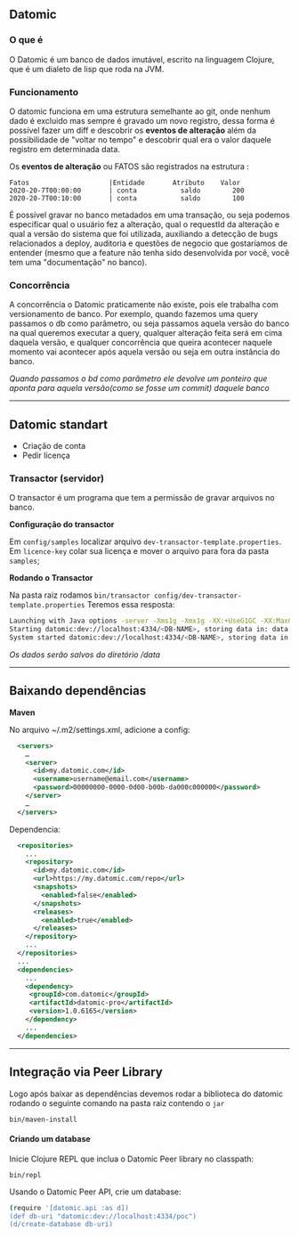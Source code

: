 ## Datomic

### O que é

O Datomic é um banco de dados imutável, escrito na linguagem Clojure, que é um dialeto de lisp que roda na JVM.

### Funcionamento

O datomic funciona em uma estrutura semelhante ao git, onde nenhum dado é excluido mas sempre é gravado um novo registro, dessa forma é possível fazer um diff e descobrir os **eventos de alteração** além da possibilidade de "voltar no tempo" e descobrir qual era o valor daquele registro em determinada data.

Os **eventos de alteração** ou FATOS são registrados na estrutura :

```
Fatos                    |Entidade       Atributo    Valor
2020-20-7T00:00:00       | conta           saldo        200
2020-20-7T00:10:00       | conta           saldo        100
```

É possível gravar no banco metadados em uma transação, ou seja podemos especificar qual o usuário fez a alteração, qual o requestId da alteração e qual a versão do sistema que foi utilizada, auxiliando a detecção de bugs relacionados a deploy, auditoria e questões de negocio que gostaríamos  de entender (mesmo que a feature não tenha sido desenvolvida por você, você tem uma "documentação" no banco).

### Concorrência

A concorrência o Datomic praticamente não existe, pois ele trabalha com versionamento de banco. Por exemplo, quando fazemos uma query passamos o db como parâmetro, ou seja passamos aquela versão do banco na qual queremos executar a query, qualquer alteração feita será em cima daquela versão, e qualquer concorrência  que queira acontecer naquele momento vai acontecer após aquela versão ou seja em outra instância do banco.

_Quando passamos o bd como parâmetro  ele devolve um ponteiro que aponta para aquela versão(como se fosse um commit) daquele banco_

---

## Datomic standart 

- Criação de conta 
- Pedir licença

### Transactor (servidor)

O transactor é um programa que tem a permissão de gravar arquivos no banco.

__Configuração do transactor__

Em `config/samples`  localizar arquivo `dev-transactor-template.properties`. Em `licence-key` colar sua licença e mover o arquivo para fora da pasta `samples`;

__Rodando o Transactor__

Na pasta raiz rodamos `bin/transactor config/dev-transactor-template.properties`
Teremos essa resposta:

```sh
Launching with Java options -server -Xms1g -Xmx1g -XX:+UseG1GC -XX:MaxGCPauseMillis=50
Starting datomic:dev://localhost:4334/<DB-NAME>, storing data in: data ...
System started datomic:dev://localhost:4334/<DB-NAME>, storing data in: data
```

*Os dados serão salvos do diretório /data*

---

## Baixando dependências

__Maven__

No arquivo ~/.m2/settings.xml, adicione a config:
```xml
  <servers>
    …
    <server>
      <id>my.datomic.com</id>
      <username>username@email.com</username>
      <password>00000000-0000-0d00-b00b-da000c000000</password>
    </server>
    …
  </servers>
```
Dependencia: 
```xml
  <repositories>
    ...
    <repository>
      <id>my.datomic.com</id>
      <url>https://my.datomic.com/repo</url>
      <snapshots>
        <enabled>false</enabled>
      </snapshots>
      <releases>
        <enabled>true</enabled>
      </releases>
    </repository>
	...
  </repositories>
  ...
  <dependencies>
    ...
	<dependency>  
	 <groupId>com.datomic</groupId>  
	 <artifactId>datomic-pro</artifactId>  
	 <version>1.0.6165</version>  
	</dependency>
	...
  </dependencies>
```
---
## Integração via Peer Library

Logo após baixar as dependências devemos rodar a biblioteca do datomic rodando o seguinte comando na pasta raiz contendo o `jar`

```
bin/maven-install
```

#### Criando um database

Inicie Clojure REPL que inclua o Datomic Peer library no classpath:

```
bin/repl
```

Usando o Datomic Peer API, crie um database:

```sh
(require '[datomic.api :as d])
(def db-uri "datomic:dev://localhost:4334/poc")
(d/create-database db-uri)
```

